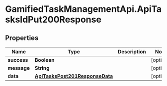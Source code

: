 # GamifiedTaskManagementApi.ApiTasksIdPut200Response

## Properties

Name | Type | Description | Notes
------------ | ------------- | ------------- | -------------
**success** | **Boolean** |  | [optional] 
**message** | **String** |  | [optional] 
**data** | [**ApiTasksPost201ResponseData**](ApiTasksPost201ResponseData.md) |  | [optional] 



